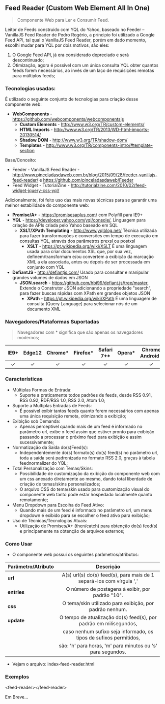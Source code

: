 ## Feed Reader (Custom Web Element All In One)

> Componente Web para Ler e Consumir Feed.

Leitor de Feeds construído com YQL do Yahoo, baseado no 
Feeder – VanillaJS Feed Reader de Pedro Rogério, a príncipio foi utilizado
a Google Feed API, tal qual o VanillaJS Feed Reader, porém em dado momento,
escolhi mudar para YQL por dois motivos, são eles:
1) O Google Feed API, já era considerado depreciado e será descontinuado;
2) Ótimização, agora é possível com um única consulta YQL obter quantos feeds
forem necessários, ao invés de um laço de requisições remotas para múltiplos
feeds;

### Tecnologias usadas:

É utilizado o seguinte conjunto de tecnologias para criação desse componente web:

- **WebComponents** - https://github.com/webcomponents/webcomponentsjs
  - **Custom Elements** - http://www.w3.org/TR/custom-elements/
  - **HTML Imports** - http://www.w3.org/TR/2013/WD-html-imports-20130514/
  - **Shadow DOM** - http://www.w3.org/TR/shadow-dom/
  - **Templates** - http://www.w3.org/TR/components-intro/#template-section

Base/Conceito:

- Feeder - VanillaJS Feed Reader - http://www.pinceladasdaweb.com.br/blog/2015/09/28/feeder-vanillajs-feed-reader/ e https://github.com/pinceladasdaweb/Feeder
- Feed Widget - TutorialZine - http://tutorialzine.com/2010/02/feed-widget-jquery-css-yql/

Adicionalmente, foi feito uso das mais novas técnicas para se garantir uma melhor estabilidade do componente web:

- **Promise/A+** - https://promisesaplus.com/ com Polyfill para IE9+
- **YQL** - https://developer.yahoo.com/yql/console/, Linguagem para criação de APIs criada pelo Yahoo baseado em SQL
  - **XSLT/XPath Templating** - http://www.yqlblog.net/ Técnica utilizada para fazer transformações e conversões em tempo de execução em consultas YQL, através dos parâmetros prexsl ou postxsl
    - **XSLT** - https://pt.wikipedia.org/wiki/XSLT É uma linguagem usada para criar documentos XSL que, por sua vez, definem/transformam e/ou convertem a exibição da marcação XML a ela associada, antes ou depois de ser processada em conjunto com YQL
- **DefiantJS** - http://defiantjs.com/ Usado para consultar e manipular grandes volumes de dados em JSON
  - **JSON.search** - https://github.com/hbi99/defiant.js/tree/master, Extende o Construtor JSON adicionando a propriedade "search", para fazer buscas rápidas com XPath em grandes objetos JSON
    - **XPath** - https://pt.wikipedia.org/wiki/XPath É uma linguagem de consulta (Query Language) para selecionar nós de um documento XML

### Navegadores/Plataformas Suportadas

> Navegadores com * significa que são apenas os navegadores modernos;

| IE9+ | Edge12 | Chrome* | Firefox* | Safari 7+* | Opera* | Chrome Android* | Mobile Safari* |
|:----:|:------:|:-------:|:--------:|:----------:|:------:|:---------------:|:--------------:|
|  ✓   |    ✓   |    ✓    |     ✓    |      ✓    |    ✓   |        ✓        |        ✓       |

### Características
- Múltiplas Formas de Entrada:
  - Suporte a praticamente todos padrões de feeds, desde RSS 0.91, RSS 0.92, RDF/RSS 1.0, RSS 2.0, Atom 1.0;
- Suporte a Multiplas Entradas de Feeds:
  - É possível exibir tantos feeds quanto forem necessários com apenas uma única requisição remota, otimizando a exibição;
- Exibição sob Demanda:
  - Apenas perceptível quando mais de um feed é informado no parâmetro url, exibe o feed assim que estiver pronto para exibição passando a processar o próximo feed para exibição e assim sucessivamente;
- Normatização da Saída do(s)Feed(s):
  - Independentemente do(s) formato(s) do(s) feed(s) no parâmetro url, toda a saída será padronizada no formato RSS 2.0, graças à tabela feednormalizer do YQL;
- Total Personalização com Temas/Skins:
  - Possibilidade de customização da exibição do componente web com um css anexado diretamente ao mesmo, dando total liberdade de criação de temas/skins personalizados;
  - O arquivo CSS do tema/skin usado para customização visual do componente web tanto pode estar hospedado localmente quanto remotamente;
- Menu Dropdown para Escolha do Feed Ativo:
  - Quando mais de um feed é informado no parâmetro url, um menu dropdown é exibido para se escolher o feed ativo para exibição;
- Uso de Técnicas/Tecnologias Atuais:
  - Utilização de Promises/A+ (then/catch) para obtenção do(s) feed(s) e principamente na obtenção de arquivos externos;

### Como Usar

- O componente web possui os seguintes parâmetros/atributos:

| Parâmetro/Atributo                 | Descrição                                                            |
| ---------------------------------- |:--------------------------------------------------------------------:|
| **url**                            | A(s) url(s) do(s) feed(s), para mais de 1 separá-los com vírgula ',' |
| **entries**                        | O número de postagens à exibir, por padrão "10".                     |
| **css**                            | O tema/skin utilizado para exibição, por padrão nenhum.              |
| **update**                         | O tempo de atualização do(s) feed(s), por padrão em milisegundos,    |
|                                    | caso nenhum sufixo seja informado, os tipos de sufixos permitidos,   |
|                                    | são: 'h' para horas, 'm' para minutos ou 's' para segundos.

- Vejam o arquivo: index-feed-reader.html

### Exemplos 

&lt;feed-reader&gt;&lt;/feed-reader&gt;

Em Breve...